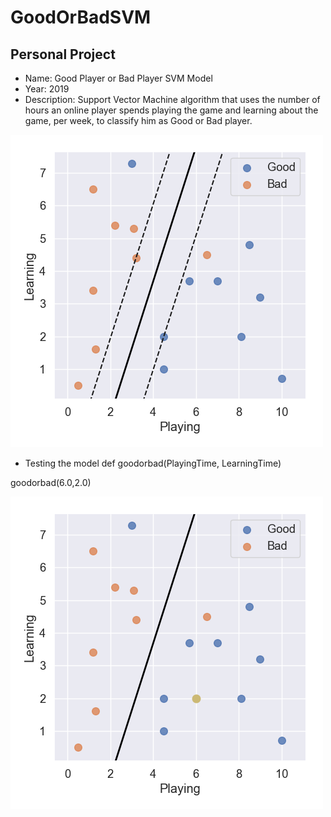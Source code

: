 # GoodOrBadSVM

Personal Project
--------

- Name: Good Player or Bad Player SVM Model
- Year: 2019
- Description: Support Vector Machine algorithm that uses the number of hours an online player spends playing the game and learning about the game, per week, to classify him as Good or Bad player.

![alt text](https://github.com/filipenovais/GoodOrBadSVM/blob/master/SVM_Hyperplane.png)

- Testing the model
def goodorbad(PlayingTime, LearningTime)

goodorbad(6.0,2.0)

![alt text](https://github.com/filipenovais/GoodOrBadSVM/blob/master/SVM_Classification.png)

